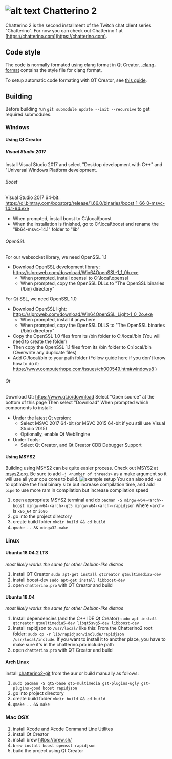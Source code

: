![alt text](https://fourtf.com/img/chatterino-icon-64.png)
Chatterino 2
============

Chatterino 2 is the second installment of the Twitch chat client series "Chatterino". For now you can check out Chatterino 1 at [https://chatterino.com](https://chatterino.com).

## Code style
The code is normally formated using clang format in Qt Creator. [.clang-format](https://github.com/fourtf/chatterino2/blob/master/.clang-format) contains the style file for clang format.

To setup automatic code formating with QT Creator, see [this guide](https://gist.github.com/pajlada/0296454198eb8f8789fd6fe7ea660c5b).

## Building
Before building run `git submodule update --init --recursive` to get required submodules.

### Windows
#### Using Qt Creator
##### Visual Studio 2017
Install Visual Studio 2017 and select "Desktop development with C++" and "Universal Windows Platform development.

###### Boost
Visual Studio 2017 64-bit: https://dl.bintray.com/boostorg/release/1.66.0/binaries/boost_1_66_0-msvc-14.1-64.exe
 - When prompted, install boost to C:\local\boost
 - When the installation is finished, go to C:\local\boost and rename the "lib64-msvc-14.1" folder to "lib"

###### OpenSSL
For our websocket library, we need OpenSSL 1.1
 - Download OpenSSL development library: https://slproweb.com/download/Win64OpenSSL-1_1_0h.exe
   - When prompted, install openssl to C:\local\openssl
   - When prompted, copy the OpenSSL DLLs to "The OpenSSL binaries (/bin) directory"
   
For Qt SSL, we need OpenSSL 1.0
 - Download OpenSSL light: https://slproweb.com/download/Win64OpenSSL_Light-1_0_2o.exe
   - When prompted, install it anywhere
   - When prompted, copy the OpenSSL DLLS to "The OpenSSL binaries (/bin) directory"
 - Copy the OpenSSL 1.0 files from its /bin folder to C:/local/bin (You will need to create the folder)
 - Then copy the OpenSSL 1.1 files from its /bin folder to C:/local/bin (Overwrite any duplicate files)
 - Add C:/local/bin to your path folder (Follow guide here if you don't know how to do it: https://www.computerhope.com/issues/ch000549.htm#windows8 )

###### Qt
Download Qt: https://www.qt.io/download
Select "Open source" at the bottom of this page
Then select "Download"
When prompted which components to install:
 - Under the latest Qt version:
   - Select MSVC 2017 64-bit (or MSVC 2015 64-bit if you still use Visual Studio 2015)
   - Optionally, enable Qt WebEngine
 - Under Tools:
   - Select Qt Creator, and Qt Creator CDB Debugger Support


#### Using MSYS2
Building using MSYS2 can be quite easier process. Check out MSYS2 at [msys2.org](http://www.msys2.org/).
Be sure to add `-j <number of threads>` as a make argument so it will use all your cpu cores to build. ![example setup](https://i.imgur.com/qlESlS1.png)
You can also add `-o2` to optimize the final binary size but increase compilation time, and add `-pipe` to use more ram in compilation but increase compilation speed
1. open appropriate MSYS2 terminal and do `pacman -S mingw-w64-<arch>-boost mingw-w64-<arch>-qt5 mingw-w64-<arch>-rapidjson` where `<arch>` is `x86_64` or `i686`
2. go into the project directory
3. create build folder `mkdir build && cd build`
4. `qmake .. && mingw32-make`

### 

### Linux
#### Ubuntu 16.04.2 LTS
*most likely works the same for other Debian-like distros*
1. install QT Creator `sudo apt-get install qtcreator qtmultimedia5-dev`
2. install boost-dev  `sudo apt-get install libboost-dev`
3. open `chatterino.pro` with QT Creator and build

#### Ubuntu 18.04
*most likely works the same for other Debian-like distros*
1. Install dependencies (and the C++ IDE Qt Creator) `sudo apt install qtcreator qtmultimedia5-dev libqt5svg5-dev libboost-dev`
2. Install rapidjson to `/usr/local/` like this: From the Chatterino2 root folder: `sudo cp -r lib/rapidjson/include/rapidjson /usr/local/include`. If you want to install it to another place, you have to make sure it's in the chatterino.pro include path
3. open `chatterino.pro` with QT Creator and build

#### Arch Linux
install [chatterino2-git](https://aur.archlinux.org/packages/chatterino2-git/) from the aur or build manually as follows:
1. `sudo pacman -S qt5-base qt5-multimedia gst-plugins-ugly gst-plugins-good boost rapidjson`
2. go into project directory
3. create build folder `mkdir build && cd build`
4. `qmake .. && make`

### Mac OSX
1. install Xcode and Xcode Command Line Utilites
2. install Qt Creator
3. install brew https://brew.sh/
4. `brew install boost openssl rapidjson`
5. build the project using Qt Creator
